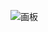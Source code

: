 ![画板](https://cdn.nlark.com/yuque/0/2025/jpeg/2639475/1736304834469-fecb9cdf-cb8d-4907-ae28-2ce12f5a9e0a.jpeg)

